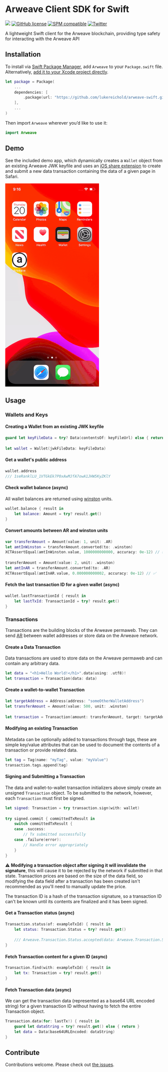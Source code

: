 # Arweave Client SDK for Swift

![](https://img.shields.io/badge/Swift-5.2-orange.svg)
[![GitHub license](https://img.shields.io/badge/license-MIT-lightgrey.svg)](https://github.com/lukereichold/arweave-swift/blob/master/LICENSE) 
[![SPM compatible](https://img.shields.io/badge/spm-compatible-brightgreen.svg?style=flat)](https://swift.org/package-manager)
[![Twitter](https://img.shields.io/badge/twitter-@lreichold-blue.svg?style=flat)](https://twitter.com/lreichold)

A lightweight Swift client for the Arweave blockchain, providing type safety for interacting with the Arweave API

## Installation

To install via [Swift Package Manager](https://swift.org/package-manager), add `Arweave` to your `Package.swift` file. Alternatively, [add it to your Xcode project directly](https://developer.apple.com/documentation/xcode/adding_package_dependencies_to_your_app).

```swift
let package = Package(
    ...
    dependencies: [
        .package(url: "https://github.com/lukereichold/arweave-swift.git", from: "1.0.0")
    ],
    ...
)
```

Then import `Arweave` wherever you’d like to use it:

```swift
import Arweave
```

## Demo

See the included demo app, which dynamically creates a `Wallet` object from an existing Arweave JWK keyfile and uses an [iOS share extension](https://developer.apple.com/design/human-interface-guidelines/ios/extensions/sharing-and-actions/) to create and submit a new data transaction containing the data of a given page in Safari.

![](demo.gif)


## Usage

### Wallets and Keys

#### Creating a Wallet from an existing JWK keyfile

```swift
guard let keyFileData = try? Data(contentsOf: keyFileUrl) else { return }

let wallet = Wallet(jwkFileData: keyFileData)
```

#### Get a wallet's public address

```swift
wallet.address
/// 1seRanklLU_1VTGkEk7P0xAwMJfA7owA1JHW5KyZKlY
```

#### Check wallet balance (async)

All wallet balances are returned using [winston](https://docs.arweave.org/developers/server/http-api#ar-and-winston) units. 
```swift
wallet.balance { result in
    let balance: Amount = try? result.get()
}
```

#### Convert amounts between AR and winston units
```swift
var transferAmount = Amount(value: 1, unit: .AR)
let amtInWinston = transferAmount.converted(to: .winston)
XCTAssertEqual(amtInWinston.value, 1000000000000, accuracy: 0e-12) // ✅

transferAmount = Amount(value: 2, unit: .winston)
let amtInAR = transferAmount.converted(to: .AR)
XCTAssertEqual(amtInAR.value, 0.000000000002, accuracy: 0e-12) // ✅
```

#### Fetch the last transaction ID for a given wallet (async)

```swift
wallet.lastTransactionId { result in
    let lastTxId: TransactionId = try? result.get()
}
```

### Transactions

Transactions are the building blocks of the Arweave permaweb. They can send [AR](https://docs.arweave.org/developers/server/http-api#ar-and-winston) between wallet addresses or store data on the Arweave network.

#### Create a Data Transaction

Data transactions are used to store data on the Arweave permaweb and can contain any arbitrary data.

```swift
let data = "<h1>Hello World!</h1>".data(using: .utf8)!
let transaction = Transaction(data: data)
```

#### Create a wallet-to-wallet Transaction

```swift
let targetAddress = Address(address: "someOtherWalletAddress")
let transferAmount = Amount(value: 500, unit: .winston)

let transaction = Transaction(amount: transferAmount, target: targetAddress)
```

#### Modifying an existing Transaction

Metadata can be optionally added to transactions through tags, these are simple key/value attributes that can be used to document the contents of a transaction or provide related data.

```swift
let tag = Tag(name: "myTag", value: "myValue")
transaction.tags.append(tag)
```

#### Signing and Submitting a Transaction

The data and wallet-to-wallet transaction initializers above simply create an unsigned `Transaction` object. To be submitted to the network, however, each `Transaction` must first be signed.

```swift
let signed: Transaction = try transaction.sign(with: wallet)

try signed.commit { committedTxResult in
    switch committedTxResult {
    case .success:
        // Tx submitted successfully
    case .failure(error):
        // Handle error appropriately
    }
}
```


⚠️ **Modifying a transaction object after signing it will invalidate the signature**, this will cause it to be rejected by the network if submitted in that state. Transaction prices are based on the size of the data field, so modifying the data field after a transaction has been created isn't recommended as you'll need to manually update the price.

The transaction ID is a hash of the transaction signature, so a transaction ID can't be known until its contents are finalized and it has been signed.

#### Get a Transaction status (async)

```swift
Transaction.status(of: exampleTxId) { result in
    let status: Transaction.Status = try? result.get()

    /// Arweave.Transaction.Status.accepted(data: Arweave.Transaction.Status.Data(block_height: 502761, block_indep_hash: "V6pCKSyeQiqICWKM2G_zkQ8SCA_WKnZoVGOD8eKFV_xozoWS9xPFgncxnMWjtFao", number_of_confirmations: 8655))
}
```

#### Fetch Transaction content for a given ID (async)

```swift
Transaction.find(with: exampleTxId) { result in
    let tx: Transaction = try? result.get()
}
```

#### Fetch Transaction data (async)

We can get the transaction data (represented as a base64 URL encoded string) for a given transaction ID without having to fetch the entire Transaction object.

```swift
Transaction.data(for: lastTx!) { result in
    guard let dataString = try? result.get() else { return }
    let data = Data(base64URLEncoded: dataString)
}
```

## Contribute

Contributions welcome. Please check out [the issues](https://github.com/lukereichold/arweave-swift/issues).
